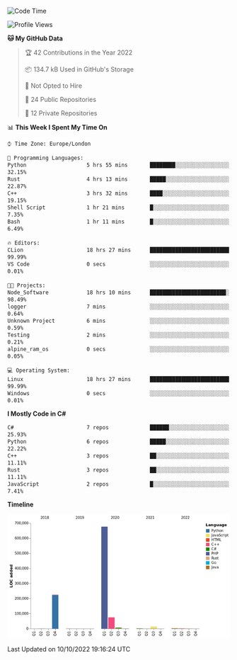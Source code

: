 <!--START_SECTION:waka-->
![Code Time](http://img.shields.io/badge/Code%20Time-307%20hrs%2038%20mins-blue)

![Profile Views](http://img.shields.io/badge/Profile%20Views-1-blue)

**🐱 My GitHub Data** 

> 🏆 42 Contributions in the Year 2022
 > 
> 📦 134.7 kB Used in GitHub's Storage 
 > 
> 🚫 Not Opted to Hire
 > 
> 📜 24 Public Repositories 
 > 
> 🔑 12 Private Repositories  
 > 
📊 **This Week I Spent My Time On** 

```text
⌚︎ Time Zone: Europe/London

💬 Programming Languages: 
Python                   5 hrs 55 mins       ████████░░░░░░░░░░░░░░░░░   32.15% 
Rust                     4 hrs 13 mins       █████░░░░░░░░░░░░░░░░░░░░   22.87% 
C++                      3 hrs 32 mins       ████░░░░░░░░░░░░░░░░░░░░░   19.15% 
Shell Script             1 hr 21 mins        █░░░░░░░░░░░░░░░░░░░░░░░░   7.35% 
Bash                     1 hr 11 mins        █░░░░░░░░░░░░░░░░░░░░░░░░   6.49%

🔥 Editors: 
CLion                    18 hrs 27 mins      █████████████████████████   99.99% 
VS Code                  0 secs              ░░░░░░░░░░░░░░░░░░░░░░░░░   0.01%

🐱‍💻 Projects: 
Node_Software            18 hrs 10 mins      ████████████████████████░   98.49% 
logger                   7 mins              ░░░░░░░░░░░░░░░░░░░░░░░░░   0.64% 
Unknown Project          6 mins              ░░░░░░░░░░░░░░░░░░░░░░░░░   0.59% 
Testing                  2 mins              ░░░░░░░░░░░░░░░░░░░░░░░░░   0.21% 
alpine_ram_os            0 secs              ░░░░░░░░░░░░░░░░░░░░░░░░░   0.05%

💻 Operating System: 
Linux                    18 hrs 27 mins      █████████████████████████   99.99% 
Windows                  0 secs              ░░░░░░░░░░░░░░░░░░░░░░░░░   0.01%

```

**I Mostly Code in C#** 

```text
C#                       7 repos             ██████░░░░░░░░░░░░░░░░░░░   25.93% 
Python                   6 repos             █████░░░░░░░░░░░░░░░░░░░░   22.22% 
C++                      3 repos             ██░░░░░░░░░░░░░░░░░░░░░░░   11.11% 
Rust                     3 repos             ██░░░░░░░░░░░░░░░░░░░░░░░   11.11% 
JavaScript               2 repos             █░░░░░░░░░░░░░░░░░░░░░░░░   7.41%

```


**Timeline**

![Chart not found](https://raw.githubusercontent.com/Jirubizu/Jirubizu/master/charts/bar_graph.png) 


 Last Updated on 10/10/2022 19:16:24 UTC
<!--END_SECTION:waka-->